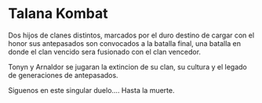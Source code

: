 Talana Kombat
=============


Dos hijos de clanes distintos, marcados por el duro destino
de cargar con el honor sus antepasados son convocados a la
batalla final, una batalla en donde el clan vencido sera 
fusionado con el clan vencedor.

Tonyn y Arnaldor se jugaran la extincion de su clan, su 
cultura y el legado de generaciones de antepasados.

Siguenos en este singular duelo.... Hasta la muerte.